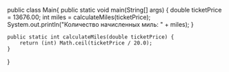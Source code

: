 public class Main{
    public static void main(String[] args) {
        double ticketPrice = 13676.00;
        int miles = calculateMiles(ticketPrice);
        System.out.println("Количество начисленных миль: " + miles);
    }

    public static int calculateMiles(double ticketPrice) {
        return (int) Math.ceil(ticketPrice / 20.0);
    }
}
